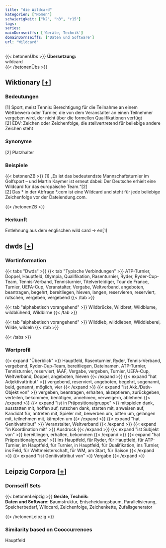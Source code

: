 ```yaml
---
title: "die Wildcard"
kategorien: ["Nomen"]
schwierigkeit: ["k2", "h3", "r15"]
tags:
series:
mainDornseiffs: ['Geräte, Technik']
domainDornseiffs: ['Daten und Software']
url: "Wildcard"
---
```


{{< betonenÜbs >}}
**Übersetzung:**  
wildcard  
{{< /betonenÜbs >}}

## Wiktionary [[+](https://de.wiktionary.org/wiki/Wildcard)]

### Bedeutungen
[1] Sport, meist Tennis: Berechtigung für die Teilnahme an einem Wettbewerb oder Turnier, die von dem Veranstalter an einen Teilnehmer vergeben wird, der nicht über die formellen Qualifikationen verfügt  
[2] EDV: Zeichen oder Zeichenfolge, die stellvertretend für beliebige andere Zeichen steht  

### Synonyme
[2] Platzhalter  

### Beispiele
{{< betonenZB >}}
[1] „Es ist das bedeutendste Mannschaftsturnier im Golfsport – und Martin Kaymer ist erneut dabei: Der Deutsche erhielt eine Wildcard für das europäische Team.“[2]  
[2] Das * in der Abfrage *.com ist eine Wildcard und steht für jede beliebige Zeichenfolge vor der Dateiendung.com.  

{{< /betonenZB >}}
### Herkunft
Entlehnung aus dem englischen wild card → en[1]  



## dwds [[+](https://www.dwds.de/wb/Wildcard)]

### Wortinformation
{{< tabs "Dwds" >}}
{{< tab "Typische Verbindungen" >}}
ATP-Turnier, Doppel, Hauptfeld, Olympia, Qualifikation, Rasenturnier, Ryder, Ryder-Cup-Team, Tennis-Verband, Tennisturnier, Titelverteidiger, Tour de France, Turnier, UEFA-Cup, Veranstalter, Vergabe, Weltverband, angeboten, beantragen, begehrt, bereitliegen, hieven, langen, reservieren, reserviert, rutschen, vergeben, vergebend
{{< /tab >}}

{{< tab "alphabetisch vorangehend" >}}
Wildbrücke, Wildbret, Wildblume, wildblühend, Wildbirne
{{< /tab >}}

{{< tab "alphabetisch vorangehend" >}}
Wilddieb, wilddieben, Wilddieberei, Wilde, wildeln
{{< /tab >}}

{{< /tabs >}}

### Wortprofil
{{< expand "Überblick" >}} Hauptfeld, Rasenturnier, Ryder, Tennis-Verband, vergebend, Ryder-Cup-Team, bereitliegen, Dateinamen, ATP-Turnier, Tennisturnier, reserviert, IAAF, Vergabe, vergeben, Turnier, UEFA-Cup, Weltverband, Doppel, angeboten, hieven {{< /expand >}}
{{< expand "hat Adjektivattribut" >}} vergebend, reserviert, angeboten, begehrt, sogenannt, beid, genannt, möglich, vier {{< /expand >}}
{{< expand "ist Akk./Dativ-Objekt von" >}} vergeben, beantragen, erhalten, akzeptieren, zurückgeben, verteilen, bekommen, benötigen, annehmen, verweigern, ablehnen {{< /expand >}}
{{< expand "ist in Präpositionalgruppe" >}} mitspielen dank, ausstatten mit, hoffen auf, rutschen dank, starten mit, anweisen auf, Kandidat für, antreten mit, Spieler mit, bewerben um, bitten um, gelangen mit, teilnehmen mit, kämpfen um {{< /expand >}}
{{< expand "hat Genitivattribut" >}} Veranstalter, Weltverband {{< /expand >}}
{{< expand "in Koordination mit" >}} Ausdruck {{< /expand >}}
{{< expand "ist Subjekt von" >}} bereitliegen, erhalten, bekommen {{< /expand >}}
{{< expand "hat Präpositionalgruppe" >}} ins Hauptfeld, für Ryder, für Hauptfeld, für ATP-Turnier, im Hauptfeld, für Turnier, in Hauptfeld, für Qualifikation, ins Turnier, ins Feld, für Weltmeisterschaft, für WM, am Start, für Saison {{< /expand >}}
{{< expand "ist Genitivattribut von" >}} Vergabe {{< /expand >}}

## Leipzig Corpora [[+](https://corpora.uni-leipzig.de/en/res?word=Wildcard&corpusId=deu_newscrawl-public_2018)]

### Dornseiff Sets
{{< betonenLeipzig >}}
**Geräte, Technik:**  
**Daten und Software:** Baumstruktur, Entscheidungsbaum, Parallelisierung, Speicherbedarf, Wildcard, Zeichenfolge, Zeichenkette, Zufallsgenerator  

{{< /betonenLeipzig >}}

### Similarity based on Cooccurrences
Hauptfeld

